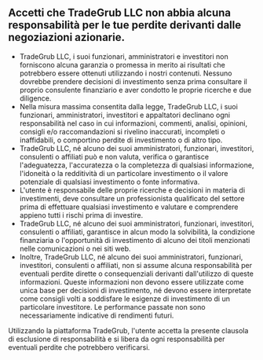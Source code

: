 ## Accetti che TradeGrub LLC non abbia alcuna responsabilità per le tue perdite derivanti dalle negoziazioni azionarie.

- TradeGrub LLC, i suoi funzionari, amministratori e investitori non forniscono alcuna garanzia o promessa in merito ai risultati che potrebbero essere ottenuti utilizzando i nostri contenuti. Nessuno dovrebbe prendere decisioni di investimento senza prima consultare il proprio consulente finanziario e aver condotto le proprie ricerche e due diligence.
- Nella misura massima consentita dalla legge, TradeGrub LLC, i suoi funzionari, amministratori, investitori e appaltatori declinano ogni responsabilità nel caso in cui informazioni, commenti, analisi, opinioni, consigli e/o raccomandazioni si rivelino inaccurati, incompleti o inaffidabili, o comportino perdite di investimento o di altro tipo.
- TradeGrub LLC, né alcuno dei suoi amministratori, funzionari, investitori, consulenti o affiliati può e non valuta, verifica o garantisce l'adeguatezza, l'accuratezza o la completezza di qualsiasi informazione, l'idoneità o la redditività di un particolare investimento o il valore potenziale di qualsiasi investimento o fonte informativa.
- L'utente è responsabile delle proprie ricerche e decisioni in materia di investimenti, deve consultare un professionista qualificato del settore prima di effettuare qualsiasi investimento e valutare e comprendere appieno tutti i rischi prima di investire.
- TradeGrub LLC, né alcuno dei suoi amministratori, funzionari, investitori, consulenti o affiliati, garantisce in alcun modo la solvibilità, la condizione finanziaria o l'opportunità di investimento di alcuno dei titoli menzionati nelle comunicazioni o nei siti web.
- Inoltre, TradeGrub LLC, né alcuno dei suoi amministratori, funzionari, investitori, consulenti o affiliati, non si assume alcuna responsabilità per eventuali perdite dirette o consequenziali derivanti dall'utilizzo di queste informazioni. Queste informazioni non devono essere utilizzate come unica base per decisioni di investimento, né devono essere interpretate come consigli volti a soddisfare le esigenze di investimento di un particolare investitore. Le performance passate non sono necessariamente indicative di rendimenti futuri.

Utilizzando la piattaforma TradeGrub, l'utente accetta la presente clausola di esclusione di responsabilità e si libera da ogni responsabilità per eventuali perdite che potrebbero verificarsi.